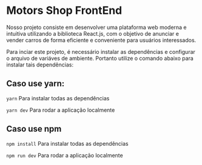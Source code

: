 # Motors Shop FrontEnd

Nosso projeto consiste em desenvolver uma plataforma web moderna e intuitiva utilizando a biblioteca React.js, com o objetivo de anunciar e vender carros de forma eficiente e conveniente para usuários interessados.

Para inciar este projeto, é necessário instalar as dependências e configurar o arquivo de variáves de ambiente. Portanto utilize o comando abaixo para instalar tais dependências:

## Caso use yarn:

`yarn` Para instalar todas as dependências

`yarn dev` Para rodar a aplicação localmente

## Caso use npm

`npm install` Para instalar todas as dependências

`npm run dev` Para rodar a aplicação localmente
